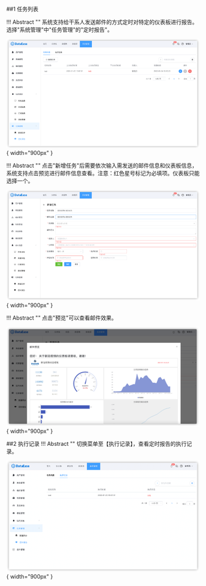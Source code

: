 

##1 任务列表

!!! Abstract ""
    系统支持给干系人发送邮件的方式定时对特定的仪表板进行报告。选择"系统管理"中"任务管理"的"定时报告"。

![组件置底_基础功能](../img/xpack/任务列表1.png){ width="900px" }

!!! Abstract ""
    点击"新增任务"后需要依次输入需发送的邮件信息和仪表板信息，系统支持点击预览进行邮件信息查看。注意：红色星号标记为必填项。仪表板只能选择一个。


![组件置底_基础功能](../img/xpack/任务列表2.png){ width="900px" }

!!! Abstract ""
    点击"预览"可以查看邮件效果。

![组件置底_基础功能](../img/xpack/任务列表3.png){ width="900px" }

##2 执行记录
!!! Abstract ""
    切换菜单至【执行记录】，查看定时报告的执行记录。

![组件置底_基础功能](../img/xpack/执行记录1.png){ width="900px" }

